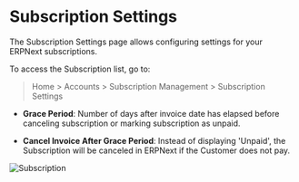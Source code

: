 <!-- add-breadcrumbs -->
# Subscription Settings

The Subscription Settings page allows configuring settings for your ERPNext subscriptions.

To access the Subscription list, go to:
> Home > Accounts > Subscription Management > Subscription Settings

* **Grace Period**: Number of days after invoice date has elapsed before canceling subscription or marking subscription as unpaid.

* **Cancel Invoice After Grace Period**: Instead of displaying 'Unpaid', the Subscription will be canceled in ERPNext if the Customer does not pay.

![Subscription](/docs/assets/img/accounts/subscription-settings.png)

